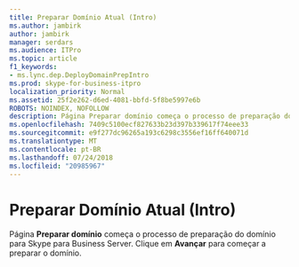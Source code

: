 ```yaml
---
title: Preparar Domínio Atual (Intro)
ms.author: jambirk
author: jambirk
manager: serdars
ms.audience: ITPro
ms.topic: article
f1_keywords:
- ms.lync.dep.DeployDomainPrepIntro
ms.prod: skype-for-business-itpro
localization_priority: Normal
ms.assetid: 25f2e262-d6ed-4081-bbfd-5f8be5997e6b
ROBOTS: NOINDEX, NOFOLLOW
description: Página Preparar domínio começa o processo de preparação do domínio para Skype para Business Server. Clique em Avançar para começar a preparar o domínio.
ms.openlocfilehash: 7409c5100ecf827633b23d397b339617f74eee33
ms.sourcegitcommit: e9f277dc96265a193c6298c3556ef16ff640071d
ms.translationtype: MT
ms.contentlocale: pt-BR
ms.lasthandoff: 07/24/2018
ms.locfileid: "20985967"
---
```

# <a name="prepare-current-domain-intro"></a>Preparar Domínio Atual (Intro)
 
Página **Preparar domínio** começa o processo de preparação do domínio para Skype para Business Server. Clique em **Avançar** para começar a preparar o domínio.
  

